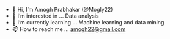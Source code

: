 - 👋 Hi, I’m Amogh Prabhakar (@Mogly22)
- 👀 I’m interested in ... Data analysis 
- 🌱 I’m currently learning ... Machine learning and data mining 
- 📫 How to reach me ... amogh22@gmail.com

<!---
Mogly22/Mogly22 is a ✨ special ✨ repository because its `README.md` (this file) appears on your GitHub profile.
You can click the Preview link to take a look at your changes.
--->

